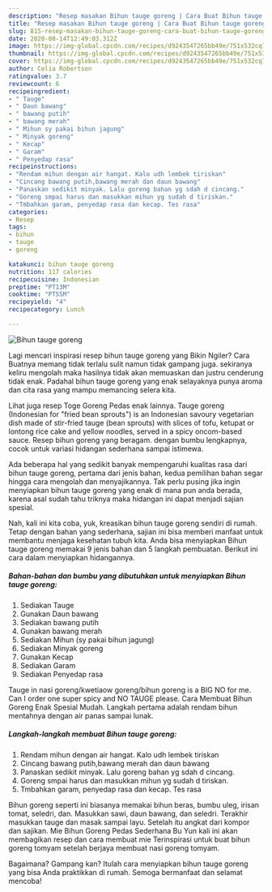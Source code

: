 ```yaml
---
description: "Resep masakan Bihun tauge goreng | Cara Buat Bihun tauge goreng Yang Paling Enak"
title: "Resep masakan Bihun tauge goreng | Cara Buat Bihun tauge goreng Yang Paling Enak"
slug: 815-resep-masakan-bihun-tauge-goreng-cara-buat-bihun-tauge-goreng-yang-paling-enak
date: 2020-08-14T12:49:03.312Z
image: https://img-global.cpcdn.com/recipes/d9243547265bb49e/751x532cq70/bihun-tauge-goreng-foto-resep-utama.jpg
thumbnail: https://img-global.cpcdn.com/recipes/d9243547265bb49e/751x532cq70/bihun-tauge-goreng-foto-resep-utama.jpg
cover: https://img-global.cpcdn.com/recipes/d9243547265bb49e/751x532cq70/bihun-tauge-goreng-foto-resep-utama.jpg
author: Celia Robertson
ratingvalue: 3.7
reviewcount: 6
recipeingredient:
- " Tauge"
- " Daun bawang"
- " bawang putih"
- " bawang merah"
- " Mihun sy pakai bihun jagung"
- " Minyak goreng"
- " Kecap"
- " Garam"
- " Penyedap rasa"
recipeinstructions:
- "Rendam mihun dengan air hangat. Kalo udh lembek tiriskan"
- "Cincang bawang putih,bawang merah dan daun bawang"
- "Panaskan sedikit minyak. Lalu goreng bahan yg sdah d cincang."
- "Goreng smpai harus dan masukkan mihun yg sudah d tiriskan."
- "Tmbahkan garam, penyedap rasa dan kecap. Tes rasa"
categories:
- Resep
tags:
- bihun
- tauge
- goreng

katakunci: bihun tauge goreng 
nutrition: 117 calories
recipecuisine: Indonesian
preptime: "PT13M"
cooktime: "PT55M"
recipeyield: "4"
recipecategory: Lunch

---
```



![Bihun tauge goreng](https://img-global.cpcdn.com/recipes/d9243547265bb49e/751x532cq70/bihun-tauge-goreng-foto-resep-utama.jpg)

Lagi mencari inspirasi resep bihun tauge goreng yang Bikin Ngiler? Cara Buatnya memang tidak terlalu sulit namun tidak gampang juga. sekiranya keliru mengolah maka hasilnya tidak akan memuaskan dan justru cenderung tidak enak. Padahal bihun tauge goreng yang enak selayaknya punya aroma dan cita rasa yang mampu memancing selera kita.

Lihat juga resep Toge Goreng Pedas enak lainnya. Tauge goreng (Indonesian for &#34;fried bean sprouts&#34;) is an Indonesian savoury vegetarian dish made of stir-fried tauge (bean sprouts) with slices of tofu, ketupat or lontong rice cake and yellow noodles, served in a spicy oncom-based sauce. Resep bihun goreng yang beragam. dengan bumbu lengkapnya, cocok untuk variasi hidangan sederhana sampai istimewa.

Ada beberapa hal yang sedikit banyak mempengaruhi kualitas rasa dari bihun tauge goreng, pertama dari jenis bahan, kedua pemilihan bahan segar hingga cara mengolah dan menyajikannya. Tak perlu pusing jika ingin menyiapkan bihun tauge goreng yang enak di mana pun anda berada, karena asal sudah tahu triknya maka hidangan ini dapat menjadi sajian spesial.


Nah, kali ini kita coba, yuk, kreasikan bihun tauge goreng sendiri di rumah. Tetap dengan bahan yang sederhana, sajian ini bisa memberi manfaat untuk membantu menjaga kesehatan tubuh kita. Anda bisa menyiapkan Bihun tauge goreng memakai 9 jenis bahan dan 5 langkah pembuatan. Berikut ini cara dalam menyiapkan hidangannya.

<!--inarticleads1-->

##### Bahan-bahan dan bumbu yang dibutuhkan untuk menyiapkan Bihun tauge goreng:

1. Sediakan  Tauge
1. Gunakan  Daun bawang
1. Sediakan  bawang putih
1. Gunakan  bawang merah
1. Sediakan  Mihun (sy pakai bihun jagung)
1. Sediakan  Minyak goreng
1. Gunakan  Kecap
1. Sediakan  Garam
1. Sediakan  Penyedap rasa


Tauge in nasi goreng/kwetiaow goreng/bihun goreng is a BIG NO for me. Can I order one super spicy and NO TAUGE please. Cara Membuat Bihun Goreng Enak Spesial Mudah. Langkah pertama adalah rendam bihun mentahnya dengan air panas sampai lunak. 

<!--inarticleads2-->

##### Langkah-langkah membuat Bihun tauge goreng:

1. Rendam mihun dengan air hangat. Kalo udh lembek tiriskan
1. Cincang bawang putih,bawang merah dan daun bawang
1. Panaskan sedikit minyak. Lalu goreng bahan yg sdah d cincang.
1. Goreng smpai harus dan masukkan mihun yg sudah d tiriskan.
1. Tmbahkan garam, penyedap rasa dan kecap. Tes rasa


Bihun goreng seperti ini biasanya memakai bihun beras, bumbu uleg, irisan tomat, seledri, dan. Masukkan sawi, daun bawang, dan seledri. Terakhir masukkan tauge dan masak sampai layu. Setelah itu angkat dari kompor dan sajikan. Mie Bihun Goreng Pedas Sederhana Bu Yun kali ini akan membagikan resep dan cara membuat mie Terinspirasi untuk buat bihun goreng tomyam setelah berjaya membuat nasi goreng tomyam. 

Bagaimana? Gampang kan? Itulah cara menyiapkan bihun tauge goreng yang bisa Anda praktikkan di rumah. Semoga bermanfaat dan selamat mencoba!

